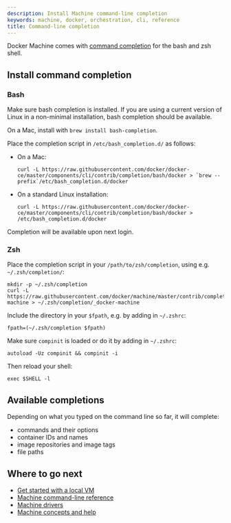 ```yaml
---
description: Install Machine command-line completion
keywords: machine, docker, orchestration, cli, reference
title: Command-line completion
---
```


Docker Machine comes with [command completion](http://en.wikipedia.org/wiki/Command-line_completion)
for the bash and zsh shell.

## Install command completion

### Bash

Make sure bash completion is installed. If you are using a current version of
Linux in a non-minimal installation, bash completion should be available.

On a Mac, install with `brew install bash-completion`.

Place the completion script in `/etc/bash_completion.d/` as follows:

*   On a Mac:

    ```shell
    curl -L https://raw.githubusercontent.com/docker/docker-ce/master/components/cli/contrib/completion/bash/docker > `brew --prefix`/etc/bash_completion.d/docker
    ```

*   On a standard Linux installation:

    ```shell
    curl -L https://raw.githubusercontent.com/docker/docker-ce/master/components/cli/contrib/completion/bash/docker > /etc/bash_completion.d/docker
    ```

Completion will be available upon next login.


### Zsh

Place the completion script in your `/path/to/zsh/completion`, using e.g. `~/.zsh/completion/`:

```shell
mkdir -p ~/.zsh/completion
curl -L https://raw.githubusercontent.com/docker/machine/master/contrib/completion/zsh/_docker-machine > ~/.zsh/completion/_docker-machine
```

Include the directory in your `$fpath`, e.g. by adding in `~/.zshrc`:

```shell
fpath=(~/.zsh/completion $fpath)
```

Make sure `compinit` is loaded or do it by adding in `~/.zshrc`:

```shell
autoload -Uz compinit && compinit -i
```

Then reload your shell:

```shell
exec $SHELL -l
```

## Available completions

Depending on what you typed on the command line so far, it will complete:

- commands and their options
- container IDs and names
- image repositories and image tags
- file paths

## Where to go next

* [Get started with a local VM](/machine/get-started.md)
* [Machine command-line reference](/machine/reference/index.md)
* [Machine drivers](/machine/drivers/index.md)
* [Machine concepts and help](/machine/concepts.md)
